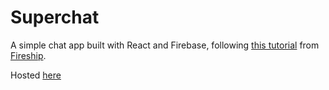 # Superchat

A simple chat app built with React and Firebase, following [this tutorial](!https://www.youtube.com/watch?v=zQyrwxMPm88) from [Fireship](!https://fireship.io/).

Hosted [here](!https://superchat-6a670.web.app/)